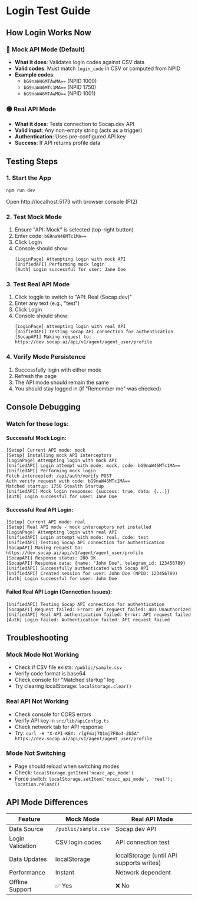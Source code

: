 # Login Test Guide

## How Login Works Now

### 🔵 Mock API Mode (Default)
- **What it does**: Validates login codes against CSV data
- **Valid codes**: Must match `login_code` in CSV or computed from NPID
- **Example codes**:
  - `bG9naW46MTAwMA==` (NPID 1000)
  - `bG9naW46MTc1MA==` (NPID 1750) 
  - `bG9naW46MTAwMQ==` (NPID 1001)

### 🟢 Real API Mode
- **What it does**: Tests connection to Socap.dev API
- **Valid input**: Any non-empty string (acts as a trigger)
- **Authentication**: Uses pre-configured API key
- **Success**: If API returns profile data

## Testing Steps

### 1. Start the App
```bash
npm run dev
```
Open http://localhost:5173 with browser console (F12)

### 2. Test Mock Mode
1. Ensure "API: Mock" is selected (top-right button)
2. Enter code: `bG9naW46MTc1MA==`
3. Click Login
4. Console should show:
   ```
   [LoginPage] Attempting login with mock API
   [UnifiedAPI] Performing mock login
   [Auth] Login successful for user: Jane Doe
   ```

### 3. Test Real API Mode
1. Click toggle to switch to "API: Real (Socap.dev)"
2. Enter any text (e.g., "test")
3. Click Login
4. Console should show:
   ```
   [LoginPage] Attempting login with real API
   [UnifiedAPI] Testing Socap API connection for authentication
   [SocapAPI] Making request to: https://dev.socap.ai/api/v1/agent/agent_user/profile
   ```

### 4. Verify Mode Persistence
1. Successfully login with either mode
2. Refresh the page
3. The API mode should remain the same
4. You should stay logged in (if "Remember me" was checked)

## Console Debugging

### Watch for these logs:

#### Successful Mock Login:
```
[Setup] Current API mode: mock
[Setup] Installing mock API interceptors
[LoginPage] Attempting login with mock API
[UnifiedAPI] Login attempt with mode: mock, code: bG9naW46MTc1MA==
[UnifiedAPI] Performing mock login
Fetch intercepted: /api/auth/verify POST
Auth verify request with code: bG9naW46MTc1MA==
Matched startup: 1750 Stealth Startup
[UnifiedAPI] Mock login response: {success: true, data: {...}}
[Auth] Login successful for user: Jane Doe
```

#### Successful Real API Login:
```
[Setup] Current API mode: real
[Setup] Real API mode - mock interceptors not installed
[LoginPage] Attempting login with real API
[UnifiedAPI] Login attempt with mode: real, code: test
[UnifiedAPI] Testing Socap API connection for authentication
[SocapAPI] Making request to: https://dev.socap.ai/api/v1/agent/agent_user/profile
[SocapAPI] Response status: 200 OK
[SocapAPI] Response data: {name: "John Doe", telegram_id: 123456789}
[UnifiedAPI] Successfully authenticated with Socap API
[UnifiedAPI] Created session for user: John Doe (NPID: 123456789)
[Auth] Login successful for user: John Doe
```

#### Failed Real API Login (Connection Issues):
```
[UnifiedAPI] Testing Socap API connection for authentication
[SocapAPI] Request failed: Error: API request failed: 401 Unauthorized
[UnifiedAPI] Real API authentication failed: Error: API request failed
[Auth] Login failed: Authentication failed: API request failed
```

## Troubleshooting

### Mock Mode Not Working
- Check if CSV file exists: `/public/sample.csv`
- Verify code format is base64
- Check console for "Matched startup" log
- Try clearing localStorage: `localStorage.clear()`

### Real API Not Working
- Check console for CORS errors
- Verify API key in `src/lib/apiConfig.ts`
- Check network tab for API response
- Try: `curl -H "X-API-KEY: rlgFmaj7Q1mj7F8o4-2b5A" https://dev.socap.ai/api/v1/agent/agent_user/profile`

### Mode Not Switching
- Page should reload when switching modes
- Check: `localStorage.getItem('ncacc_api_mode')`
- Force switch: `localStorage.setItem('ncacc_api_mode', 'real'); location.reload()`

## API Mode Differences

| Feature | Mock Mode | Real API Mode |
|---------|-----------|---------------|
| Data Source | `/public/sample.csv` | Socap.dev API |
| Login Validation | CSV login codes | API connection test |
| Data Updates | localStorage | localStorage (until API supports writes) |
| Performance | Instant | Network dependent |
| Offline Support | ✅ Yes | ❌ No |